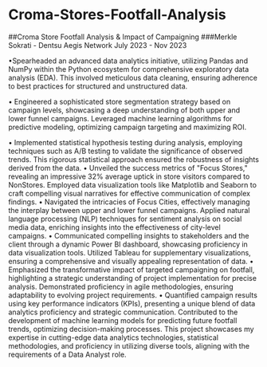 # Croma-Stores-Footfall-Analysis

##Croma Store Footfall Analysis & Impact of Campaigning
###Merkle Sokrati - Dentsu Aegis Network July 2023 - Nov 2023

•Spearheaded an advanced data analytics initiative, utilizing Pandas and NumPy within the Python ecosystem
for comprehensive exploratory data analysis (EDA). This involved meticulous data cleaning, ensuring adherence
to best practices for structured and unstructured data.

• Engineered a sophisticated store segmentation strategy based on campaign levels, showcasing a deep
understanding of both upper and lower funnel campaigns. Leveraged machine learning algorithms for
predictive modeling, optimizing campaign targeting and maximizing ROI.

• Implemented statistical hypothesis testing during analysis, employing techniques such as A/B testing to
validate the significance of observed trends. This rigorous statistical approach ensured the robustness of
insights derived from the data.
• Unveiled the success metrics of "Focus Stores," revealing an impressive 32% average uptick in store visitors
compared to NonStores. Employed data visualization tools like Matplotlib and Seaborn to craft compelling
visual narratives for effective communication of complex findings.
• Navigated the intricacies of Focus Cities, effectively managing the interplay between upper and lower funnel
campaigns. Applied natural language processing (NLP) techniques for sentiment analysis on social media data,
enriching insights into the effectiveness of city-level campaigns.
• Communicated compelling insights to stakeholders and the client through a dynamic Power BI dashboard,
showcasing proficiency in data visualization tools. Utilized Tableau for supplementary visualizations, ensuring
a comprehensive and visually appealing representation of data.
• Emphasized the transformative impact of targeted campaigning on footfall, highlighting a strategic
understanding of project implementation for precise analysis. Demonstrated proficiency in agile
methodologies, ensuring adaptability to evolving project requirements.
• Quantified campaign results using key performance indicators (KPIs), presenting a unique blend of data
analytics proficiency and strategic communication. Contributed to the development of machine learning
models for predicting future footfall trends, optimizing decision-making processes.
This project showcases my expertise in cutting-edge data analytics technologies, statistical methodologies, and
proficiency in utilizing diverse tools, aligning with the requirements of a Data Analyst role.
